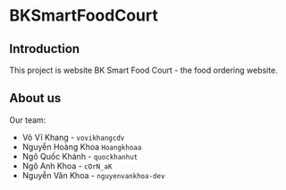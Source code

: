 # BKSmartFoodCourt

## Introduction
This project is website BK Smart Food Court - the food ordering website.

## About us
Our team:
- Võ Vĩ Khang - `vovikhangcdv`
- Nguyễn Hoàng Khoa `Hoangkhoaa`
- Ngô Quốc Khánh - `quockhanhut`
- Ngô Anh Khoa - `cOrN_aK`
- Nguyễn Văn Khoa - `nguyenvankhoa-dev`
